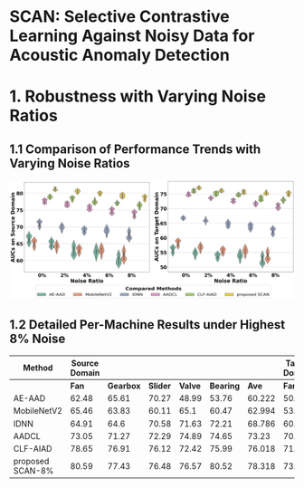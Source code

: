 # SCAN: Selective Contrastive Learning Against Noisy Data for Acoustic Anomaly Detection


# 1. Robustness with Varying Noise Ratios

## 1.1 Comparison of Performance Trends with Varying Noise Ratios

![V-M.jpg](Analysis_of_varing%20noise%20ration/V-M.jpg)


## 1.2 Detailed Per-Machine Results under Highest 8% Noise

| Method | Source Domain |  |  |  |  |  | Target Domain |  |  |  |  |  |
| --- | --- | --- | --- | --- | --- | --- | --- | --- | --- | --- | --- | --- |
|  | **Fan** | **Gearbox** | **Slider** | **Valve** | **Bearing** | **Ave** | **Fan** | **Gearbox** | **Slider** | **Valve** | **Bearing** | **Ave** |
| AE-AAD | 62.48 | 65.61 | 70.27 | 48.99 | 53.76 | 60.222 | 50.8 | 57.63 | 49.05 | 54.14 | 54.32 | 53.19 |
| MobileNetV2 | 65.46 | 63.83 | 60.11 | 65.1 | 60.47 | 62.994 | 53.95 | 59.89 | 48.17 | 61.43 | 60.31 | 56.75 |
| IDNN | 64.91 | 64.6 | 70.58 | 71.63 | 72.21 | 68.786 | 60.95 | 61.87 | 66.01 | 66.94 | 58.68 | 62.89 |
| AADCL | 73.05 | 71.27 | 72.29 | 74.89 | 74.65 | 73.23 | 70.77 | 72.26 | 69.93 | 71.27 | 71.39 | 71.12 |
| CLF-AIAD | 78.65 | 76.91 | 76.12 | 72.42 | 75.99 | 76.018 | 71.88 | 75.36 | 70.09 | 71.71 | 73.96 | 72.6 |
| proposed SCAN-8% | 80.59 | 77.43 | 76.48 | 76.57 | 80.52 | 78.318 | 73.06 | 75.93 | 75.77 | 75.33 | 74.53 | 74.924 |
